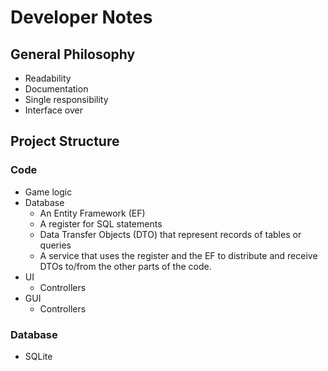 # Developer Notes

## General Philosophy
* Readability
* Documentation
* Single responsibility
* Interface over 

## Project Structure
### Code
* Game logic
* Database
	* An Entity Framework (EF)
	* A register for SQL statements
	* Data Transfer Objects (DTO) that represent records of tables or queries
	* A service that uses the register and the EF to distribute and receive DTOs to/from the other parts of the code.
* UI
	* Controllers
* GUI
	* Controllers

### Database
* SQLite